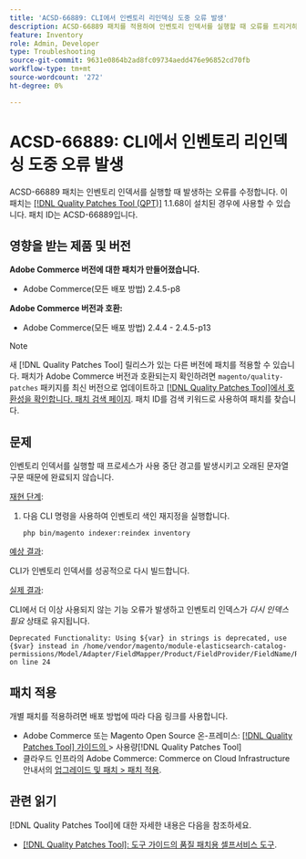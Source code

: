 ```yaml
---
title: 'ACSD-66889: CLI에서 인벤토리 리인덱싱 도중 오류 발생'
description: ACSD-66889 패치를 적용하여 인벤토리 인덱서를 실행할 때 오류를 트리거하는 Adobe Commerce 문제를 해결합니다.
feature: Inventory
role: Admin, Developer
type: Troubleshooting
source-git-commit: 9631e0864b2ad8fc09734aedd476e96852cd70fb
workflow-type: tm+mt
source-wordcount: '272'
ht-degree: 0%

---
```



# ACSD-66889: CLI에서 인벤토리 리인덱싱 도중 오류 발생

ACSD-66889 패치는 인벤토리 인덱서를 실행할 때 발생하는 오류를 수정합니다. 이 패치는 [[!DNL Quality Patches Tool (QPT)]](/help/tools/quality-patches-tool/quality-patches-tool-to-self-serve-quality-patches.md) 1.1.68이 설치된 경우에 사용할 수 있습니다. 패치 ID는 ACSD-66889입니다.

## 영향을 받는 제품 및 버전

**Adobe Commerce 버전에 대한 패치가 만들어졌습니다.**

* Adobe Commerce(모든 배포 방법) 2.4.5-p8

**Adobe Commerce 버전과 호환:**

* Adobe Commerce(모든 배포 방법) 2.4.4 - 2.4.5-p13

>[!NOTE]
>
>새 [!DNL Quality Patches Tool] 릴리스가 있는 다른 버전에 패치를 적용할 수 있습니다. 패치가 Adobe Commerce 버전과 호환되는지 확인하려면 `magento/quality-patches` 패키지를 최신 버전으로 업데이트하고 [[!DNL Quality Patches Tool]에서 호환성을 확인합니다. 패치 검색 페이지](https://experienceleague.adobe.com/tools/commerce-quality-patches/index.html?lang=ko). 패치 ID를 검색 키워드로 사용하여 패치를 찾습니다.

## 문제

인벤토리 인덱서를 실행할 때 프로세스가 사용 중단 경고를 발생시키고 오래된 문자열 구문 때문에 완료되지 않습니다.

<u>재현 단계</u>:

1. 다음 CLI 명령을 사용하여 인벤토리 색인 재지정을 실행합니다.

   ```
   php bin/magento indexer:reindex inventory
   ```

<u>예상 결과</u>:

CLI가 인벤토리 인덱서를 성공적으로 다시 빌드합니다.

<u>실제 결과</u>:

CLI에서 더 이상 사용되지 않는 기능 오류가 발생하고 인벤토리 인덱스가 *다시 인덱스 필요* 상태로 유지됩니다.

```
Deprecated Functionality: Using ${var} in strings is deprecated, use {$var} instead in /home/vendor/magento/module-elasticsearch-catalog-permissions/Model/Adapter/FieldMapper/Product/FieldProvider/FieldName/Resolver/CategoryPermission.php on line 24
```

## 패치 적용

개별 패치를 적용하려면 배포 방법에 따라 다음 링크를 사용합니다.

* Adobe Commerce 또는 Magento Open Source 온-프레미스: [[!DNL Quality Patches Tool]  가이드의 ](/help/tools/quality-patches-tool/usage.md)> 사용량[!DNL Quality Patches Tool]
* 클라우드 인프라의 Adobe Commerce: Commerce on Cloud Infrastructure 안내서의 [업그레이드 및 패치 > 패치 적용](https://experienceleague.adobe.com/docs/commerce-cloud-service/user-guide/develop/upgrade/apply-patches.html?lang=ko).

## 관련 읽기

[!DNL Quality Patches Tool]에 대한 자세한 내용은 다음을 참조하세요.

* [[!DNL Quality Patches Tool]: 도구 가이드의 품질 패치용 셀프서비스 도구](/help/tools/quality-patches-tool/quality-patches-tool-to-self-serve-quality-patches.md).

